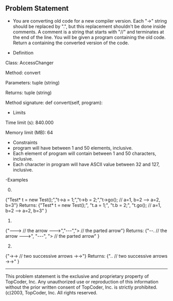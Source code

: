## Problem Statement


- You are converting old code for a new compiler version. Each "->" string should be replaced by ".", but this replacement shouldn't be done inside comments. A comment is a string that starts with "//" and terminates at the end of the line. You will be given a program containing the old code. Return a containing the converted version of the code.

- Definition

Class:
AccessChanger
 
Method: 
convert
 
Parameters:
tuple (string)
 

Returns:
tuple (string)
 

Method signature:
def convert(self, program):
  
- Limits

Time limit (s):
840.000
 
Memory limit (MB): 
64
   
 
- Constraints
 - program will have between 1 and 50 elements, inclusive. 
 - Each element of program will contain between 1 and 50 characters, inclusive. 
 - Each character in program will have ASCII value between 32 and 127, inclusive.
  
 
-Examples
 
 0)  
{"Test* t = new Test();","t->a = 1;","t->b = 2;","t->go(); // a=1, b=2 --> a=2, b=3"}
Returns: {"Test* t = new Test();", "t.a = 1;", "t.b = 2;", "t.go(); // a=1, b=2 --> a=2, b=3" }
  
 1) 
{"---> // the arrow --->","---","> // the parted arrow"}
Returns: {"--. // the arrow --->", "---", "> // the parted arrow" }
  
 2) 
{"->-> // two successive arrows ->->"}
Returns: {".. // two successive arrows ->->" }
    
--------------------------------------------------------------------------------
This problem statement is the exclusive and proprietary property of TopCoder, Inc. Any unauthorized use or reproduction of this information without the prior written consent of TopCoder, Inc. is strictly prohibited. (c)2003, TopCoder, Inc. All rights reserved. 
 
 
